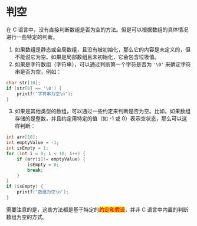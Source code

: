 # 判空

在 C 语言中，没有直接判断数组是否为空的方法。但是可以根据数组的具体情况进行一些特定的判断。

1. 如果数组是静态或全局数组，且没有被初始化，那么它的内容是未定义的，但不能说它为空。如果是局部数组且未初始化，它会包含垃圾值。
2. 如果是字符数组（字符串），可以通过判断第一个字符是否为 `'\0'` 来确定字符串是否为空。例如：

```c
char str[10];
if (str[0] == '\0') {
    printf("字符串为空\n");
}
```

3. 如果是其他类型的数组，可以通过一些约定来判断是否为空。比如，如果数组存储的是整数，并且约定用特定的值（如 -1 或 0）表示空状态，那么可以这样判断：

```c
int arr[10];
int emptyValue = -1;
int isEmpty = 1;
for (int i = 0; i < 10; i++) {
    if (arr[i]!= emptyValue) {
        isEmpty = 0;
        break;
    }
}
if (isEmpty) {
    printf("数组为空\n");
}
```

需要注意的是，这些方法都是基于特定的<mark style="color:red;">**约定和假设**</mark>，并非 C 语言中内置的判断数组为空的方式。
